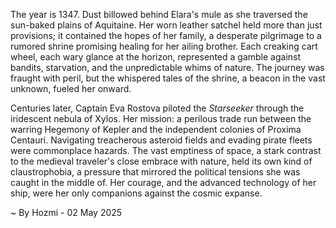 
The year is 1347.  Dust billowed behind Elara's mule as she traversed the sun-baked plains of Aquitaine.  Her worn leather satchel held more than just provisions; it contained the hopes of her family, a desperate pilgrimage to a rumored shrine promising healing for her ailing brother.  Each creaking cart wheel, each wary glance at the horizon, represented a gamble against bandits, starvation, and the unpredictable whims of nature.  The journey was fraught with peril, but the whispered tales of the shrine, a beacon in the vast unknown, fueled her onward.

Centuries later, Captain Eva Rostova piloted the *Starseeker* through the iridescent nebula of Xylos.  Her mission: a perilous trade run between the warring Hegemony of Kepler and the independent colonies of Proxima Centauri.  Navigating treacherous asteroid fields and evading pirate fleets were commonplace hazards.  The vast emptiness of space, a stark contrast to the medieval traveler's close embrace with nature, held its own kind of claustrophobia, a pressure that mirrored the political tensions she was caught in the middle of.  Her courage, and the advanced technology of her ship, were her only companions against the cosmic expanse.

~ By Hozmi - 02 May 2025
